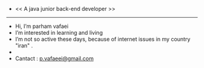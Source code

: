 -  << A java junior back-end developer >>
-  --------------------------------------
-  Hi, I’m parham vafaei
-  I’m interested in learning and living
-  I’m not so active these days, because of internet issues in my country "iran" .
-  
-  Cantact : p.vafaeei@gmail.com


